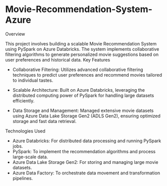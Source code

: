 # Movie-Recommendation-System-Azure

Overview

This project involves building a scalable Movie Recommendation System using PySpark on Azure Databricks. The system implements collaborative filtering algorithms to generate personalized movie suggestions based on user preferences and historical data.
Key Features

- Collaborative Filtering: Utilizes advanced collaborative filtering techniques to predict user preferences and recommend movies tailored to individual tastes.

- Scalable Architecture: Built on Azure Databricks, leveraging the distributed computing power of PySpark for handling large datasets efficiently.

- Data Storage and Management: Managed extensive movie datasets using Azure Data Lake Storage Gen2 (ADLS Gen2), ensuring optimized storage and fast data retrieval.

Technologies Used

- Azure Databricks: For distributed data processing and running PySpark jobs.
- PySpark: To implement the recommendation algorithms and process large-scale data.
- Azure Data Lake Storage Gen2: For storing and managing large movie datasets.
- Azure Data Factory: To orchestrate data movement and transformation pipelines.

